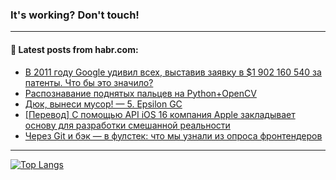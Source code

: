 ### It's working? Don't touch!

---
<!--
#### 🛠️ Technical stack:

![C++](https://img.shields.io/badge/C++-informational?logo=c%2B%2B&style=flat&logoColor=white&color=9C033A)
![Java](https://img.shields.io/badge/Java-informational?logo=java&style=flat&logoColor=white&color=007396)
![Kotlin](https://img.shields.io/badge/Kotlin-informational?logo=Kotlin&style=flat&logoColor=white&color=0095D5)
![JS](https://img.shields.io/badge/JS-informational?logo=javaScript&style=flat&logoColor=black&color=F7Df1E) <br>
![HTML5](https://img.shields.io/badge/HTML5-informational?logo=html5&style=flat&logoColor=white&color=E34F26)
![CSS3](https://img.shields.io/badge/CSS3-informational?logo=css3&style=flat&logoColor=white&color=157286)
![Sass](https://img.shields.io/badge/Saas-informational?logo=sass&style=flat&logoColor=white&color=hotpink)
![PHP](https://img.shields.io/badge/PHP-informational?logo=php&style=flat&logoColor=white&color=777BB4) <br>
![WebPAck](https://img.shields.io/badge/WebPack-informational?logo=webPack&style=flat&logoColor=white&color=FF6F00)
![Bootstrap](https://img.shields.io/badge/Bootstrap-informational?logo=Bootstrap&style=flat&logoColor=white&color=7952B3)
![MySQL](https://img.shields.io/badge/MySQL-informational?logo=MySQL&style=flat&logoColor=white&color=00f) <br>
![NodeJS](https://img.shields.io/badge/NodeJS-informational?logo=node.js&style=flat&logoColor=white&color=43853D)
![Spring](https://img.shields.io/badge/Spring-informational?logo=Spring&style=flat&logoColor=white&color=0A9EDC)
![Angular](https://img.shields.io/badge/Vue-informational?logo=vue.js&style=flat&logoColor=white&color=red)
![Git](https://img.shields.io/badge/Git-informational?logo=git&style=flat&logoColor=white&color=darkorange)

___
-->

#### 💬 Latest posts from habr.com:

<!-- BLOG-POST-LIST:START -->
- [В 2011 году Google удивил всех, выставив заявку в $1 902 160 540 за патенты. Что бы это значило?](https://habr.com/ru/post/681144/?utm_source=habrahabr&utm_medium=rss&utm_campaign=681144)
- [Распознавание поднятых пальцев на Python+OpenCV](https://habr.com/ru/post/679460/?utm_source=habrahabr&utm_medium=rss&utm_campaign=679460)
- [Дюк, вынеси мусор! — 5. Epsilon GC](https://habr.com/ru/post/681116/?utm_source=habrahabr&utm_medium=rss&utm_campaign=681116)
- [[Перевод] С помощью API iOS 16 компания Apple закладывает основу для разработки смешанной реальности](https://habr.com/ru/post/681094/?utm_source=habrahabr&utm_medium=rss&utm_campaign=681094)
- [Через Git и бэк — в фулстек: что мы узнали из опроса фронтендеров](https://habr.com/ru/post/679830/?utm_source=habrahabr&utm_medium=rss&utm_campaign=679830)
<!-- BLOG-POST-LIST:END -->

---

[![Top Langs](https://github-readme-stats.vercel.app/api/top-langs/?username=zloylis&layout=compact&hide_border=true&theme=dracula)](https://github.com/zloylis)
